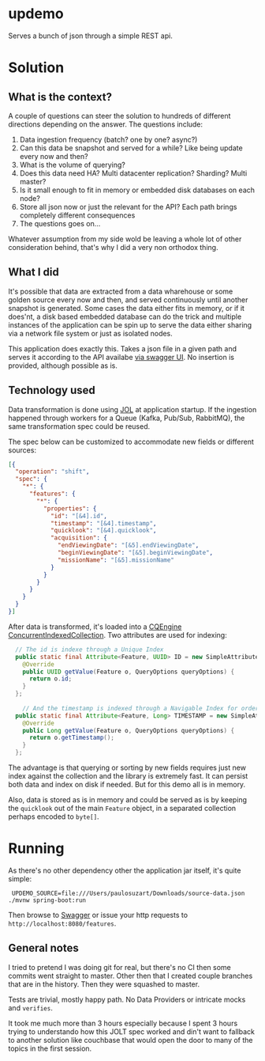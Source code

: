 # updemo

Serves a bunch of json through a simple REST api.

# Solution

## What is the context?

A couple of questions can steer the solution to hundreds of different directions depending on the answer. The questions include:

1. Data ingestion frequency (batch? one by one? async?)
1. Can this data be snapshot and served for a while? Like being update every now and then?
1. What is the volume of querying?
1. Does this data need HA? Multi datacenter replication? Sharding? Multi master?
1. Is it small enough to fit in memory or embedded disk databases on each node?
1. Store all json now or just the relevant for the API? Each path brings completely different consequences
1. The questions goes on...

Whatever assumption from my side wold be leaving a whole lot of other consideration behind, that's why I did a very non orthodox thing.

## What I did

It's possible that data are extracted from a data wharehouse or some golden source every now and then, and served continuously until another snapshot is generated.
Some cases the data either fits in memory, or if it does'nt, a disk based embedded database can do the trick and multiple instances of the application can be spin up to serve the data either sharing via a network file system or just as isolated nodes.

This application does exactly this. Takes a json file in a given path and serves it according to the API availabe [via swagger UI](http://localhost:8080/swagger-ui.html). No insertion is provided, although possible as is.

## Technology used

Data transformation is done using [JOL](https://github.com/bazaarvoice/jolt) at application startup. If the ingestion happened through workers for a Queue (Kafka, Pub/Sub, RabbitMQ), the same transformation spec could be reused.

The spec below can be customized to accommodate new fields or different sources:

```json
[{
  "operation": "shift",
  "spec": {
    "*": {
      "features": {
        "*": {
          "properties": {
            "id": "[&4].id",
            "timestamp": "[&4].timestamp",
            "quicklook": "[&4].quicklook",
            "acquisition": {
              "endViewingDate": "[&5].endViewingDate",
              "beginViewingDate": "[&5].beginViewingDate",
              "missionName": "[&5].missionName"
            }
          }
        }
      }
    }
  }
}]
```

After data is transformed, it's loaded into a [CQEngine](https://github.com/npgall/cqengine) [ConcurrentIndexedCollection](http://htmlpreview.github.io/?http://raw.githubusercontent.com/npgall/cqengine/master/documentation/javadoc/apidocs/com/googlecode/cqengine/ConcurrentIndexedCollection.html). Two attributes are used for indexing:

```java
  // The id is indexe through a Unique Index
  public static final Attribute<Feature, UUID> ID = new SimpleAttribute<>("featureId") {
    @Override
    public UUID getValue(Feature o, QueryOptions queryOptions) {
      return o.id;
    }
  };
	
	// And the timestamp is indexed through a Navigable Index for ordering.
  public static final Attribute<Feature, Long> TIMESTAMP = new SimpleAttribute<>("timestamp") {
    @Override
    public Long getValue(Feature o, QueryOptions queryOptions) {
      return o.getTimestamp();
    }
  };
```

The advantage is that querying or sorting by new fields requires just new index against the collection and the library is extremely fast. It can persist both data and index on disk if needed. But for this demo all is in memory.

Also, data is stored as is in memory and could be served as is by keeping the `quicklook` out of the main `Feature` object, in a separated collection perhaps encoded to `byte[]`.
 
# Running

As there's no other dependency other the application jar itself, it's quite simple:

```$bash
 UPDEMO_SOURCE=file:///Users/paulosuzart/Downloads/source-data.json ./mvnw spring-boot:run
```

Then browse to [Swagger](http://localhost:8080/swagger-ui.html) or issue your http requests to `http://localhost:8080/features`.

## General notes

I tried to pretend I was doing git for real, but there's no CI then some commits went straight to master. Other then that I created couple branches that are in the history. Then they were squashed to master.

Tests are trivial, mostly happy path. No Data Providers or intricate mocks and `verifies`.

It took me much more than 3 hours especially because I spent 3 hours trying to understando how this JOLT spec worked and din't want to fallback to another solution like couchbase that would open the door to many of the topics in the first session.



   